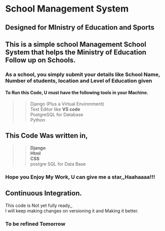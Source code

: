 # School Management System<br>
## Designed for MInistry of Education and Sports
## This is a simple school Management School System that helps the Ministry of Education Follow up on Schools.<br>
### As a school, you simply submit your details like School Name, Number of students, location and Level of Education given
#### To Run this Code, U must have the following tools in your Machine.<br>

>>Django (Plus a Virtual Environment)<br>
>>Text Editor like **VS code**<br>
>>PostgreSQL for Database<br>
>>Python<br>
## This Code Was written in,
>>**Django**<br>
>>**Html**<br>
>>**CSS**<br>
>> postgre SQL for Data Base
### Hope you Enjoy My Work, U can give me a star,,Haahaaaa!!!

## Continuous Integration.
This code is Not yet fully ready,,<br>
I will keep making changes on versioning it and Making it better.<br>

### To be refined Tomorrow
